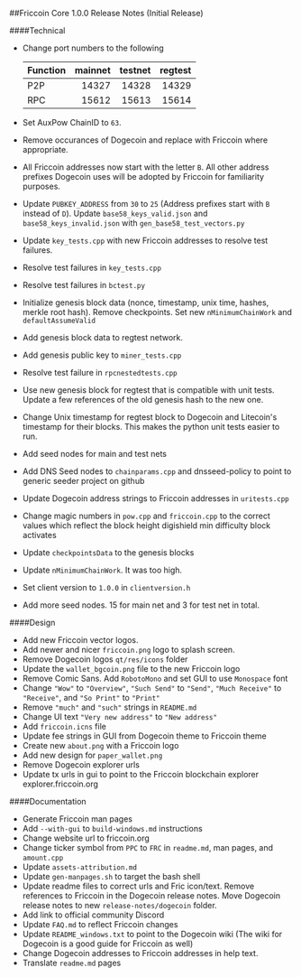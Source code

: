 ##Friccoin Core 1.0.0 Release Notes (Initial Release)

####Technical

* Change port numbers to the following

    | Function | mainnet | testnet | regtest |
    | :------- | ------: | ------: | ------: |
    | P2P      |   14327 |   14328 |   14329 |
    | RPC      |   15612 |   15613 |   15614 |
    
* Set AuxPow ChainID to `63`.
* Remove occurances of Dogecoin and replace with Friccoin where appropriate.
* All Friccoin addresses now start with the letter `B`. All other address prefixes Dogecoin uses will be adopted by Friccoin for familiarity purposes.
* Update `PUBKEY_ADDRESS` from `30` to `25` (Address prefixes start with `B` instead of `D`). Update `base58_keys_valid.json` and `base58_keys_invalid.json` with `gen_base58_test_vectors.py`
* Update `key_tests.cpp` with new Friccoin addresses to resolve test failures.
* Resolve test failures in `key_tests.cpp`
* Resolve test failures in `bctest.py`
* Initialize genesis block data (nonce, timestamp, unix time, hashes, merkle root hash). Remove checkpoints. Set new `nMinimumChainWork` and `defaultAssumeValid`
* Add genesis block data to regtest network.
* Add genesis public key to `miner_tests.cpp`
* Resolve test failure in `rpcnestedtests.cpp`
* Use new genesis block for regtest that is compatible with unit tests. Update a few references of the old genesis hash to the new one. 
* Change Unix timestamp for regtest block to Dogecoin and Litecoin's timestamp for their blocks. This makes the python unit tests easier to run.
* Add seed nodes for main and test nets
* Add DNS Seed nodes to `chainparams.cpp` and dnsseed-policy to point to generic seeder project on github
* Update Dogecoin address strings to Friccoin addresses in `uritests.cpp`
* Change magic numbers in `pow.cpp` and `friccoin.cpp` to the correct values which reflect the block height digishield min difficulty block activates
* Update `checkpointsData` to the genesis blocks
* Update `nMinimumChainWork`. It was too high. 
* Set client version to `1.0.0` in `clientversion.h`
* Add more seed nodes. 15 for main net and 3 for test net in total.

####Design

* Add new Friccoin vector logos.
* Add newer and nicer `friccoin.png` logo to splash screen.
* Remove Dogecoin logos `qt/res/icons` folder
* Update the `wallet_bgcoin.png` file to the new Friccoin logo
* Remove Comic Sans. Add `RobotoMono` and set GUI to use `Monospace` font
* Change `"Wow"` to `"Overview"`, `"Such Send"` to `"Send"`, `"Much Receive"` to `"Receive"`, and `"So Print"` to `"Print"`
* Remove `"much"` and `"such"` strings in `README.md`
* Change UI text `"Very new address"` to `"New address"`
* Add `friccoin.icns` file
* Update fee strings in GUI from Dogecoin theme to Friccoin theme
* Create new `about.png` with a Friccoin logo
* Add new design for `paper_wallet.png`
* Remove Dogecoin explorer urls
* Update tx urls in gui to point to the Friccoin blockchain explorer explorer.friccoin.org

####Documentation

* Generate Friccoin man pages
* Add `--with-gui` to `build-windows.md` instructions
* Change website url to friccoin.org
* Change ticker symbol from `PPC` to `FRC` in `readme.md`, man pages, and `amount.cpp`
* Update `assets-attribution.md`
* Update `gen-manpages.sh` to target the bash shell
* Update readme files to correct urls and Fric icon/text. Remove references to Friccoin in the Dogecoin release notes. Move Dogecoin release notes to new `release-notes/dogecoin` folder.
* Add link to official community Discord
* Update `FAQ.md` to reflect Friccoin changes
* Update `README_windows.txt` to point to the Dogecoin wiki (The wiki for Dogecoin is a good guide for Friccoin as well)
* Change Dogecoin addresses to Friccoin addresses in help text.
* Translate `readme.md` pages